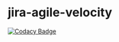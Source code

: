 # jira-agile-velocity
[![Codacy Badge](https://api.codacy.com/project/badge/Grade/65cf614a1b374a41a6ae09996c59701c)](https://www.codacy.com/app/NCI-GDC/jira-agile-velocity?utm_source=github.com&utm_medium=referral&utm_content=Fgerthoffert/jira-agile-velocity&utm_campaign=badger)